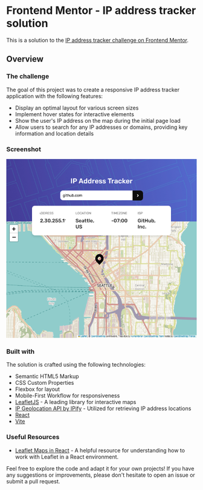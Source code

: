 # Frontend Mentor - IP address tracker solution

This is a solution to the [IP address tracker challenge on Frontend Mentor](https://www.frontendmentor.io/challenges/ip-address-tracker-I8-0yYAH0).

## Overview

### The challenge

The goal of this project was to create a responsive IP address tracker application with the following features:

- Display an optimal layout for various screen sizes
- Implement hover states for interactive elements
- Show the user's IP address on the map during the initial page load
- Allow users to search for any IP addresses or domains, providing key information and location details

### Screenshot

![](./screenshot.png)

### Built with

The solution is crafted using the following technologies:

- Semantic HTML5 Markup
- CSS Custom Properties
- Flexbox for layout
- Mobile-First Workflow for responsiveness
- [LeafletJS](https://leafletjs.com/) - A leading library for interactive maps
- [IP Geolocation API by IPify](https://geo.ipify.org/) - Utilized for retrieving IP address locations
- [React](https://reactjs.org/)
- [Vite](https://vitejs.dev/)

### Useful Resources

- [Leaflet Maps in React](https://mugan86.medium.com/mapas-leaflet-en-react-503deaffb10d) - A helpful resource for understanding how to work with Leaflet in a React environment.

Feel free to explore the code and adapt it for your own projects! If you have any suggestions or improvements, please don't hesitate to open an issue or submit a pull request.
